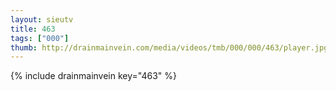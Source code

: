 ```yaml
--- 
layout: sieutv
title: 463
tags: ["000"]
thumb: http://drainmainvein.com/media/videos/tmb/000/000/463/player.jpg
---
```

{% include drainmainvein key="463" %} 

